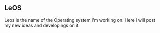 ## LeOS 
Leos is the name of the Operating system i'm working on.
Here i will post my new ideas and developings on it.
